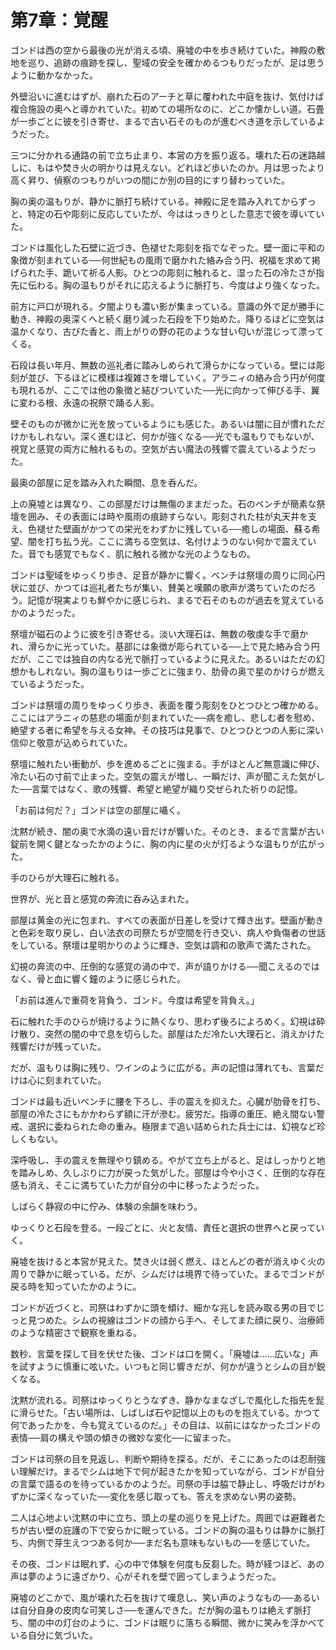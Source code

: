 # 第7章：覚醒

ゴンドは西の空から最後の光が消える頃、廃墟の中を歩き続けていた。神殿の敷地を巡り、追跡の痕跡を探し、聖域の安全を確かめるつもりだったが、足は思うように動かなかった。

外壁沿いに進むはずが、崩れた石のアーチと草に覆われた中庭を抜け、気付けば複合施設の奥へと導かれていた。初めての場所なのに、どこか懐かしい道。石畳が一歩ごとに彼を引き寄せ、まるで古い石そのものが進むべき道を示しているようだった。

三つに分かれる通路の前で立ち止まり、本営の方を振り返る。壊れた石の迷路越しに、もはや焚き火の明かりは見えない。どれほど歩いたのか。月は思ったより高く昇り、偵察のつもりがいつの間にか別の目的にすり替わっていた。

胸の奥の温もりが、静かに脈打ち続けている。神殿に足を踏み入れてからずっと、特定の石や彫刻に反応していたが、今ははっきりとした意志で彼を導いていた。

ゴンドは風化した石壁に近づき、色褪せた彫刻を指でなぞった。壁一面に平和の象徴が刻まれている──何世紀もの風雨で磨かれた絡み合う円、祝福を求めて掲げられた手、跪いて祈る人影。ひとつの彫刻に触れると、湿った石の冷たさが指先に伝わる。胸の温もりがそれに応えるように脈打ち、今度はより強くなった。

前方に戸口が現れる。夕闇よりも濃い影が集まっている。意識の外で足が勝手に動き、神殿の奥深くへと続く磨り減った石段を下り始めた。降りるほどに空気は温かくなり、古びた香と、雨上がりの野の花のような甘い匂いが混じって漂ってくる。

石段は長い年月、無数の巡礼者に踏みしめられて滑らかになっている。壁には彫刻が並び、下るほどに模様は複雑さを増していく。アラニィの絡み合う円が何度も現れるが、ここでは他の象徴と結びついていた──光に向かって伸びる手、翼に変わる根、永遠の祝祭で踊る人影。

壁そのものが微かに光を放っているようにも感じた。あるいは闇に目が慣れただけかもしれない。深く進むほど、何かが強くなる──光でも温もりでもないが、視覚と感覚の両方に触れるもの。空気が古い魔法の残響で震えているようだった。

最奥の部屋に足を踏み入れた瞬間、息を呑んだ。

上の廃墟とは異なり、この部屋だけは無傷のままだった。石のベンチが簡素な祭壇を囲み、その表面には時や風雨の痕跡すらない。彫刻された柱が丸天井を支え、色褪せた壁画がかつての栄光をわずかに残している──癒しの場面、蘇る希望、闇を打ち払う光。ここに満ちる空気は、名付けようのない何かで震えていた。音でも感覚でもなく、肌に触れる微かな光のようなもの。

ゴンドは聖域をゆっくり歩き、足音が静かに響く。ベンチは祭壇の周りに同心円状に並び、かつては巡礼者たちが集い、賛美と嘆願の歌声が満ちていたのだろう。記憶が現実よりも鮮やかに感じられ、まるで石そのものが過去を覚えているかのようだった。

祭壇が磁石のように彼を引き寄せる。淡い大理石は、無数の敬虔な手で磨かれ、滑らかに光っていた。基部には象徴が彫られている──上で見た絡み合う円だが、ここでは独自の内なる光で脈打っているように見えた。あるいはただの幻想かもしれない。胸の温もりは一歩ごとに強まり、肋骨の奥で星のかけらが燃えているようだった。

ゴンドは祭壇の周りをゆっくり歩き、表面を覆う彫刻をひとつひとつ確かめる。ここにはアラニィの慈悲の場面が刻まれていた──病を癒し、悲しむ者を慰め、絶望する者に希望を与える女神。その技巧は見事で、ひとつひとつの人影に深い信仰と敬意が込められていた。

祭壇に触れたい衝動が、歩を進めるごとに強まる。手がほとんど無意識に伸び、冷たい石の寸前で止まった。空気の震えが増し、一瞬だけ、声が聞こえた気がした──言葉ではなく、歌の残響、希望と絶望が織り交ぜられた祈りの記憶。

「お前は何だ？」ゴンドは空の部屋に囁く。

沈黙が続き、闇の奥で水滴の遠い音だけが響いた。そのとき、まるで言葉が古い錠前を開く鍵となったかのように、胸の内に星の火が灯るような温もりが広がった。

手のひらが大理石に触れる。

世界が、光と音と感覚の奔流に呑み込まれた。

部屋は黄金の光に包まれ、すべての表面が日差しを受けて輝き出す。壁画が動きと色彩を取り戻し、白い法衣の司祭たちが空間を行き交い、病人や負傷者の世話をしている。祭壇は星明かりのように輝き、空気は調和の歌声で満たされた。

幻視の奔流の中、圧倒的な感覚の渦の中で、声が語りかける──聞こえるのではなく、骨と血に響く鐘のように感じられた。

「お前は進んで重荷を背負う、ゴンド。今度は希望を背負え。」

石に触れた手のひらが焼けるように熱くなり、思わず後ろによろめく。幻視は砕け散り、突然の闇の中で息を切らした。部屋はただ冷たい大理石と、消えかけた残響だけが残っていた。

だが、温もりは胸に残り、ワインのように広がる。声の記憶は薄れても、言葉だけは心に刻まれていた。

ゴンドは最も近いベンチに腰を下ろし、手の震えを抑えた。心臓が肋骨を打ち、部屋の冷たさにもかかわらず額に汗が滲む。疲労だ。指導の重圧、絶え間ない警戒、選択に委ねられた命の重み。極限まで追い詰められた兵士には、幻視など珍しくもない。

深呼吸し、手の震えを無理やり鎮める。やがて立ち上がると、足はしっかりと地を踏みしめ、久しぶりに力が戻った気がした。部屋は今や小さく、圧倒的な存在感も消え、そこに満ちていた力が自分の中に移ったようだった。

しばらく静寂の中に佇み、体験の余韻を味わう。

ゆっくりと石段を登る。一段ごとに、火と友情、責任と選択の世界へと戻っていく。

廃墟を抜けると本営が見えた。焚き火は弱く燃え、ほとんどの者が消えゆく火の周りで静かに眠っている。だが、シムだけは境界で待っていた。まるでゴンドが戻る時を知っていたかのように。

ゴンドが近づくと、司祭はわずかに頭を傾け、細かな兆しを読み取る男の目でじっと見つめた。シムの視線はゴンドの顔から手へ、そしてまた顔に戻り、治療師のような精密さで観察を重ねる。

数秒、言葉を探して目を伏せた後、ゴンドは口を開く。「廃墟は……広いな」声を試すように慎重に呟いた。いつもと同じ響きだが、何かが違うとシムの目が鋭くなる。

沈黙が流れる。司祭はゆっくりとうなずき、静かなまなざしで風化した指先を髭に滑らせた。「古い場所は、しばしば石や記憶以上のものを抱えている。かつて何であったかを、今も覚えているのだ。」その目は、以前にはなかったゴンドの表情──肩の構えや頭の傾きの微妙な変化──に留まった。

ゴンドは司祭の目を見返し、判断や期待を探る。だが、そこにあったのは忍耐強い理解だけ。まるでシムは地下で何が起きたかを知っていながら、ゴンドが自分の言葉で語るのを待っているかのようだ。司祭の手は脇で静止し、呼吸だけがわずかに深くなっていた──変化を感じ取っても、答えを求めない男の姿勢。

二人は心地よい沈黙の中に立ち、頭上の星の巡りを見上げた。周囲では避難者たちが古い壁の庇護の下で安らかに眠っている。ゴンドの胸の温もりは静かに脈打ち、内側で芽生えつつある何か──まだ名も意味もないもの──を感じていた。

その夜、ゴンドは眠れず、心の中で体験を何度も反芻した。時が経つほど、あの声は夢のように遠ざかり、心がそれを壁で囲ってしまうようだった。

廃墟のどこかで、風が壊れた石を抜けて嘆息し、笑い声のようなもの──あるいは自分自身の皮肉な可笑しさ──を運んできた。だが胸の温もりは絶えず脈打ち、闇の中の灯台のように、ゴンドは眠りに落ちる瞬間、微かに笑みを浮かべている自分に気づいた。
